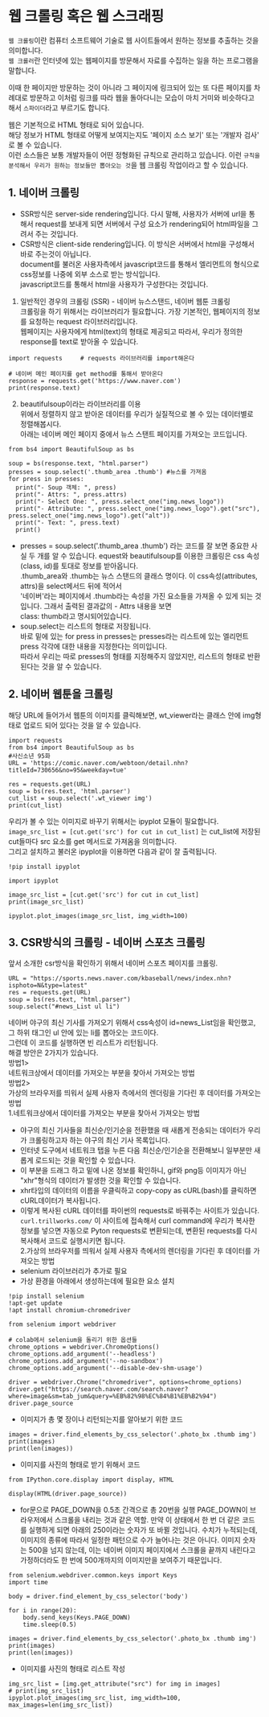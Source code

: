 # 웹 크롤링 혹은 웹 스크래핑 

`웹 크롤링`이란 컴퓨터 소프트웨어 기술로 웹 사이트들에서 원하는 정보를 추출하는 것을 의미합니다.  
`웹 크롤러`란 인터넷에 있는 웹페이지를 방문해서 자료를 수집하는 일을 하는 프로그램을 말합니다.  

이때 한 페이지만 방문하는 것이 아니라 그 페이지에 링크되어 있는 또 다른 페이지를 차례대로 방문하고 이처럼 링크를 따라 웹을 돌아다니는 모습이 마치 거미와 비슷하다고 해서 `스파이더`라고 부르기도 합니다.  

웹은 기본적으로 HTML 형태로 되어 있습니다.  
해당 정보가 HTML 형태로 어떻게 보여지는지도 '페이지 소스 보기' 또는 '개발자 검사' 로 볼 수 있습니다.  
이런 소스들은 보통 개발자들이 어떤 정형화된 규칙으로 관리하고 있습니다. 이런 `규칙을 분석해서 우리가 원하는 정보들만 뽑아오는 것`을 웹 크롤링 작업이라고 할 수 있습니다. 

## 1. 네이버 크롤링  
* SSR방식은 server-side rendering입니다. 다시 말해, 사용자가 서버에 url을 통해서 request를 보내게 되면 서버에서 구성 요소가 rendering되어 html파일을 그려서 주는 것입니다.  
* CSR방식은 client-side rendering입니다. 이 방식은 서버에서 html을 구성해서 바로 주는것이 아닙니다.  
document를 불러온 사용자측에서 javascript코드를 통해서 엘리먼트의 형식으로 css정보를 나중에 외부 소스로 받는 방식입니다.  
javascript코드를 통해서 html을 사용자가 구성한다는 것입니다.  

1. 일반적인 경우의 크롤링 (SSR) - 네이버 뉴스스탠드, 네이버 웹툰 크롤링  
크롤링을 하기 위해서는 라이브러리가 필요합니다. 가장 기본적인, 웹페이지의 정보를 요청하는 request 라이브러리입니다.    
웹페이지는 사용자에게 html(text)의 형태로 제공되고 따라서, 우리가 정의한 response를 text로 받아올 수 있습니다.   
```
import requests		# requests 라이브러리를 import해온다

# 네이버 메인 페이지를 get method를 통해서 받아온다
response = requests.get('https://www.naver.com') 
print(response.text)
```
2. beautifulsoup이라는 라이브러리를 이용  
위에서 정렬하지 않고 받아온 데이터를 우리가 실질적으로 볼 수 있는 데이터별로 정렬해봅시다.  
아래는 네이버 메인 페이지 중에서 뉴스 스탠트 페이지를 가져오는 코드입니다.  
```
from bs4 import BeautifulSoup as bs

soup = bs(response.text, "html.parser")
presses = soup.select('.thumb_area .thumb') #뉴스를 가져옴
for press in presses:
  print("- Soup 객체: ", press)
  print("- Attrs: ", press.attrs)
  print("- Select One: ", press.select_one("img.news_logo"))
  print("- Attribute: ", press.select_one("img.news_logo").get("src"), press.select_one("img.news_logo").get("alt"))
  print("- Text: ", press.text)
  print()    
```  
  * presses = soup.select('.thumb_area .thumb') 라는 코드를 잘 보면 중요한 사실 두 개를 알 수 있습니다.
    equest와 beautifulsoup를 이용한 크롤링은 css 속성(class, id)를 토대로 정보를 받아옵니다.  
    .thumb_area와 .thumb는 뉴스 스탠드의 클래스 명이다. 이 css속성(attributes, attrs)을 select메서드 뒤에 적어서  
    '네이버'라는 페이지에서 .thumb라는 속성을 가진 요소들을 가져올 수 있게 되는 것입니다. 그래서 출력된 결과값의 - Attrs 내용을 보면  
    class: thumb라고 명시되어있습니다.
  * soup.select는 리스트의 형태로 저장됩니다.  
    바로 밑에 있는 for press in presses는 presses라는 리스트에 있는 엘리먼트 press 각각에 대한 내용을 지정한다는 의미입니다.  
    따라서 우리는 따로 presses의 형태를 지정해주지 않았지만, 리스트의 형태로 반환된다는 것을 알 수 있습니다.   
    
## 2. 네이버 웹툰을 크롤링  
해당 URL에 들어가서 웹툰의 이미지를 클릭해보면, wt_viewer라는 클래스 안에 img형태로 업로드 되어 있다는 것을 알 수 있습니다. 
```
import requests
from bs4 import BeautifulSoup as bs
#사신소년 95화
URL = 'https://comic.naver.com/webtoon/detail.nhn?titleId=730656&no=95&weekday=tue'

res = requests.get(URL)
soup = bs(res.text, 'html.parser')
cut_list = soup.select('.wt_viewer img')
print(cut_list)
```
우리가 볼 수 있는 이미지로 바꾸기 위해서는 ipyplot 모듈이 필요합니다.  
`image_src_list = [cut.get('src') for cut in cut_list]` 는 cut_list에 저장된 cut들마다 src 요소를 get 메서드로 가져옴을 의미합니다.  
그리고 설치하고 불러온 ipyplot을 이용하면 다음과 같이 잘 출력됩니다. 
```
!pip install ipyplot

import ipyplot

image_src_list = [cut.get('src') for cut in cut_list]
print(image_src_list)

ipyplot.plot_images(image_src_list, img_width=100)
```
## 3. CSR방식의 크롤링 - 네이버 스포츠 크롤링  
앞서 소개한 csr방식을 확인하기 위해서 네이버 스포츠 페이지를 크롤링. 
```
URL = "https://sports.news.naver.com/kbaseball/news/index.nhn?isphoto=N&type=latest"
res = requests.get(URL)
soup = bs(res.text, "html.parser")
soup.select("#news_List ul li")
```
네이버 야구의 최신 기사를 가져오기 위해서 css속성이 id=news_List임을 확인했고, 그 하위 태그인 ul 안에 있는 li를 뽑아오는 코드이다.   
그런데 이 코드를 실행하면 빈 리스트가 리턴됩니다.  
해결 방안은 2가지가 있습니다.   
방법1>  
네트워크상에서 데이터를 가져오는 부분을 찾아서 가져오는 방법    
방법2>   
가상의 브라우저를 띄워서 실제 사용자 측에서의 렌더링을 기다린 후 데이터를 가져오는 방법    
1.네트워크상에서 데이터를 가져오는 부분을 찾아서 가져오는 방법    
  * 야구의 최신 기사들을 최신순/인기순을 전환했을 때 새롭게 전송되는 데이터가 우리가 크롤링하고자 하는 야구의 최신 기사 목록입니다. 
  * 인터넷 도구에서 네트워크 탭을 누른 다음 최신순/인기순을 전환해보니 일부분만 새롭게 로드되는 것을 확인할 수 있습니다. 
  * 이 부분을 드래그 하고 밑에 나온 정보를 확인하니, gif와 png등 이미지가 아닌 "xhr"형식의 데이터가 발생한 것을 확인할 수 있습니다.  
  * xhr타입의 데이터의 이름을 우클릭하고 copy-copy as cURL(bash)를 클릭하면 cURL데이터가 복사됩니다. 
  *  이렇게 복사된 cURL 데이터를 파이썬의 requests로 바꿔주는 사이트가 있습니다. `curl.trillworks.com/` 
  이 사이트에 접속해서 curl command에 우리가 복사한 정보를 넣으면 자동으로 Pyton requests로 변환되는데, 
  변환된 requests를 다시 복사해서 코드로 실행시키면 됩니다.      
2.가상의 브라우저를 띄워서 실제 사용자 측에서의 렌더링을 기다린 후 데이터를 가져오는 방법    
  * selenium 라이브러리가 추가로 필요  
  * 가상 환경을 아래에서 생성하는데에 필요한 요소 설치 

```
!pip install selenium
!apt-get update
!apt install chromium-chromedriver
```
```
from selenium import webdriver

# colab에서 selenium을 돌리기 위한 옵션들
chrome_options = webdriver.ChromeOptions()
chrome_options.add_argument('--headless')
chrome_options.add_argument('--no-sandbox')
chrome_options.add_argument('--disable-dev-shm-usage')
```
```
driver = webdriver.Chrome("chromedriver", options=chrome_options)
driver.get("https://search.naver.com/search.naver?where=image&sm=tab_jum&query=%EB%82%98%EC%84%B1%EB%B2%94")
driver.page_source
```
   * 이미지가 총 몇 장이나 리턴되는지를 알아보기 위한 코드
```
images = driver.find_elements_by_css_selector('.photo_bx .thumb img')
print(images)
print(len(images))
```
   * 이미지를 사진의 형태로 받기 위해서 코드
```
from IPython.core.display import display, HTML

display(HTML(driver.page_source))
```
   * for문으로 PAGE_DOWN을 0.5초 간격으로 총 20번을 실행 PAGE_DOWN이 브라우저에서 스크롤을 내리는 것과 같은 역할. 만약 이 상태에서 한 번 더 같은 코드를 실행하게 되면 아래의 250이라는 숫자가 또 바뀔 것입니다.
수치가 누적되는데, 이미지의 종류에 따라서 일정한 패턴으로 수가 늘어나는 것은 아니다. 이미지 숫자는 500을 넘지 않는데, 이는 네이버 이미지 페이지에서 스크롤을 끝까지 내린다고 가정하더라도 한 번에 500개까지의 이미지만을 보여주기 때문입니다.
```
from selenium.webdriver.common.keys import Keys
import time

body = driver.find_element_by_css_selector('body')

for i in range(20):
    body.send_keys(Keys.PAGE_DOWN)
    time.sleep(0.5)

images = driver.find_elements_by_css_selector('.photo_bx .thumb img')
print(images)
print(len(images))
```
   * 이미지를 사진의 형태로 리스트 작성
```
img_src_list = [img.get_attribute("src") for img in images]
# print(img_src_list)
ipyplot.plot_images(img_src_list, img_width=100, max_images=len(img_src_list))
```

